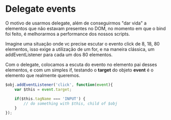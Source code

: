 # Delegate events 

O motivo de usarmos delegate, além de conseguirmos "dar vida" a elementos que não estavam presentes no DOM, no momento em que o bind foi feito, é melhorarmos a performance dos nossos scripts.

Imagine uma situação onde vc precise escutar o evento click de 8, 18, 80 elementos, isso exige a utilização de um for, e na maneira clássica, um addEventListener para cada um dos 80 elementos.

Com o delegate, colocamos a escuta do evento no elemento pai desses elementos, e com um simples if, testando o **target** do objeto **event** é o elemento que realmente queremos.


``` javascript
$obj.addEventListener('click', function(event){
    var $this = event.target;

    if($this.tagName === 'INPUT') {
        // do something with $this, child of $obj
    }
});
```
